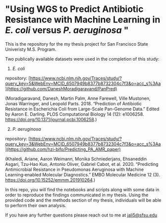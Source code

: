 # "Using WGS to Predict Antibiotic Resistance with Machine Learning in _E. coli_ versus _P. aeruginosa_ "


This is the repository for the my thesis project for San Francisco State Univeristy M.S. Program. 

Two publically available datasets were used in the completion of this study:

1) _E. coli_

repository: [https://www.ncbi.nlm.nih.gov/Traces/study/?query_key=5&WebEnv=MCID_6507949b8377b8732304c7f3&o=acc_s%3Aa](https://github.com/DaneshMoradigaravand/PanPred)

(Moradigaravand, Danesh, Martin Palm, Anne Farewell, Ville Mustonen, Jonas Warringer, and Leopold Parts. 2018. “Prediction of Antibiotic Resistance in Escherichia Coli from Large-Scale Pan-Genome Data.” Edited by Aaron E. Darling. PLOS Computational Biology 14 (12): e1006258. https://doi.org/10.1371/journal.pcbi.1006258.)



2) _P. aeruginosa_
   
repository: [https://www.ncbi.nlm.nih.gov/Traces/study/?query_key=3&WebEnv=MCID_6507949b8377b8732304c7f3&o=acc_s%3Aa](https://github.com/hzi-bifo/Predicting_PA_AMR_paper)

(Khaledi, Ariane, Aaron Weimann, Monika Schniederjans, Ehsaneddin Asgari, Tzu‐Hao Kuo, Antonio Oliver, Gabriel Cabot, et al. 2020. “Predicting Antimicrobial Resistance in Pseudomonas Aeruginosa with Machine Learning‐enabled Molecular Diagnostics.” EMBO Molecular Medicine 12 (3). https://doi.org/10.15252/emmm.201910264.)



In this repo, you will find the notebooks and scripts along with some data in order to reproduce the findings communicated in my thesis. Using the provided code and the methods section of my thesis, individuals will be able to perform their own analysis. 


If you have any further questions please reach out to me at jali5@sfsu.edu

